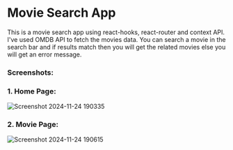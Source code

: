 # Movie Search App
This is a movie search app using react-hooks, react-router and context API. I've used OMDB API to fetch the movies data. You can search a movie in the search bar and if results match then you will get the related movies else you will get an error message. 
### Screenshots:
### 1. Home Page:
![Screenshot 2024-11-24 190335](https://github.com/user-attachments/assets/6d3178ca-ed7f-4442-98b7-cb73400778ea)
### 2. Movie Page:
![Screenshot 2024-11-24 190615](https://github.com/user-attachments/assets/e6f82dbe-56fc-4a37-b1f6-8829b9c6d4b9)
